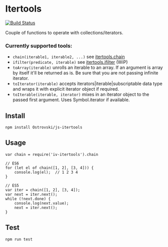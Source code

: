 # Itertools

[![Build Status](https://travis-ci.org/Ostrovski/js-itertools.svg)](https://travis-ci.org/Ostrovski/js-itertools)

Couple of functions to operate with collections/iterators.

### Currently supported tools:
 - `chain(iterable1, iterable2, ...)` see <a href="https://docs.python.org/2/library/itertools.html#itertools.chain">itertools.chain</a>
 - `ifilter(predicate, iterable)` see <a href="https://docs.python.org/2/library/itertools.html#itertools.ifilter">itertools.ifilter</a> (WiP)
 - `toArray(iterable)` unrolls an iterable to an array. If an argument is array by itself it'll be returned as is. Be sure that you are not passing infinite iterator.
 - `toIterator(iterable)` accepts iterators|iterable|subscriptable data type and wraps it with 
   explicit iterator object if required.
 - `toIterable(iterable, iterator)` mixes in an iterator object to the passed first argument. 
   Uses Symbol.iterator if available.
   
## Install
    npm install Ostrovski/js-itertools

## Usage
    var chain = require('iv-itertools').chain
    
    // ES6
    for (let el of chain([1, 2], [3, 4])) {
        console.log(el);  // 1 2 3 4
    }
    
    // ES5
    var iter = chain([1, 2], [3, 4]);
    var next = iter.next();
    while (!next.done) {
        console.log(next.value);
        next = iter.next();
    }

## Test
    npm run test
